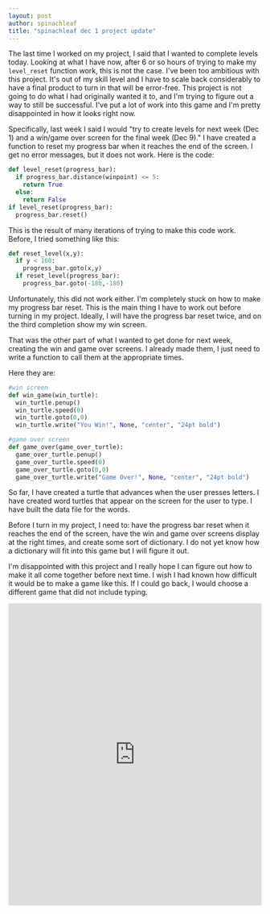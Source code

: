 ```yaml
---
layout: post
author: spinachleaf
title: "spinachleaf dec 1 project update"
---
```


The last time I worked on my project, I said that I wanted to complete levels today. Looking at what I have now, after 6 or so hours of trying to make my `level_reset` function work, this is not the case. I've been too ambitious with this project. It's out of my skill level and I have to scale back considerably to have a final product to turn in that will be error-free. This project is not going to do what I had originally wanted it to, and I'm trying to figure out a way to still be successful. I've put a lot of work into this game and I'm pretty disappointed in how it looks right now.

Specifically, last week I said I would "try to create levels for next week (Dec 1) and a win/game over screen for the final week (Dec 9)." I have created a function to reset my progress bar when it reaches the end of the screen. I get no error messages, but it does not work. Here is the code: 

```python
def level_reset(progress_bar):
  if progress_bar.distance(winpoint) <= 5:
    return True
  else:
    return False
if level_reset(progress_bar):
  progress_bar.reset()
  ```
  
This is the result of many iterations of trying to make this code work. Before, I tried something like this:

```python
def reset_level(x,y):
  if y < 160:
    progress_bar.goto(x,y)
  if reset_level(progress_bar):
    progress_bar.goto(-180,-180)
```

Unfortunately, this did not work either. I'm completely stuck on how to make my progress bar reset. This is the main thing I have to work out before turning in my project. Ideally, I will have the progress bar reset twice, and on the third completion show my win screen.

That was the other part of what I wanted to get done for next week, creating the win and game over screens. I already made them, I just need to write a function to call them at the appropriate times.

Here they are:

```python
#win screen
def win_game(win_turtle):
  win_turtle.penup()
  win_turtle.speed(0)
  win_turtle.goto(0,0)
  win_turtle.write("You Win!", None, "center", "24pt bold")

#game over screen 
def game_over(game_over_turtle):
  game_over_turtle.penup()
  game_over_turtle.speed(0)
  game_over_turtle.goto(0,0)
  game_over_turtle.write("Game Over!", None, "center", "24pt bold")
```

So far, I have created a turtle that advances when the user presses letters. I have created word turtles that appear on the screen for the user to type. I have built the data file for the words.

Before I turn in my project, I need to: have the progress bar reset when it reaches the end of the screen, have the win and game over screens display at the right times, and create some sort of dictionary. I do not yet know how a dictionary will fit into this game but I will figure it out.

I'm disappointed with this project and I really hope I can figure out how to make it all come together before next time. I wish I had known how difficult it would be to make a game like this. If I could go back, I would choose a different game that did not include typing.

<iframe src="https://trinket.io/embed/python/dc14105544" width="100%" height="600" frameborder="0" marginwidth="0" marginheight="0" allowfullscreen></iframe>
